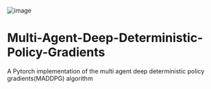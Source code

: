 ![image](https://github.com/razisamuely/Multi-Agent-Deep-Deterministic-Policy-Gradients-PyTorch/blob/main/gifs/simple_adversary_good_agents_protect_the_green_landmark.gif)

# Multi-Agent-Deep-Deterministic-Policy-Gradients
A Pytorch implementation of the multi agent deep deterministic policy gradients(MADDPG) algorithm

